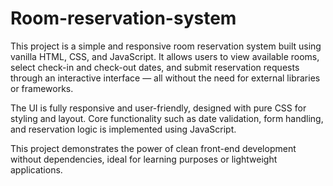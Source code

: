 # Room-reservation-system
This project is a simple and responsive room reservation system built using vanilla HTML, CSS, and JavaScript. It allows users to view available rooms, select check-in and check-out dates, and submit reservation requests through an interactive interface — all without the need for external libraries or frameworks.

The UI is fully responsive and user-friendly, designed with pure CSS for styling and layout. Core functionality such as date validation, form handling, and reservation logic is implemented using JavaScript.

This project demonstrates the power of clean front-end development without dependencies, ideal for learning purposes or lightweight applications.
